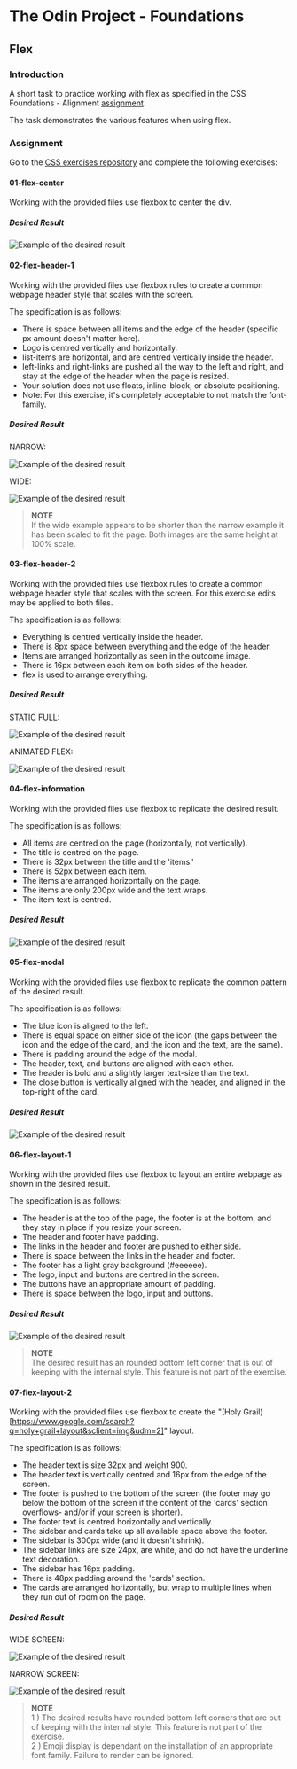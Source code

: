 # The Odin Project - Foundations

## Flex

### Introduction

A short task to practice working with flex as specified in the CSS Foundations - Alignment
[assignment](https://www.theodinproject.com/lessons/foundations-alignment#assignment).

The task demonstrates the various features when using flex.

### Assignment

Go to the [CSS exercises repository](https://github.com/TheOdinProject/css-exercises) and complete the following
exercises:

#### 01-flex-center

Working with the provided files use flexbox to center the div.


##### Desired Result

![Example of the desired result](https://github.com/TheOdinProject/css-exercises/raw/main/flex/01-flex-center/desired-outcome.png)

#### 02-flex-header-1

Working with the provided files use flexbox rules to create a common webpage header style that scales with the screen.

The specification is as follows:

- There is space between all items and the edge of the header (specific px amount doesn't matter here).
- Logo is centred vertically and horizontally.
- list-items are horizontal, and are centred vertically inside the header.
- left-links and right-links are pushed all the way to the left and right, and stay at the edge of the header when the page is resized.
- Your solution does not use floats, inline-block, or absolute positioning.
- Note: For this exercise, it's completely acceptable to not match the font-family.

##### Desired Result

NARROW:

![Example of the desired result](https://github.com/TheOdinProject/css-exercises/raw/main/flex/02-flex-header/desired-outcome-narrow.png)

WIDE:

![Example of the desired result](https://github.com/TheOdinProject/css-exercises/raw/main/flex/02-flex-header/desired-outcome-wide.png)

> **NOTE**<br>
If the wide example appears to be shorter than the narrow example it has been scaled to fit the page. Both images are the same height at 100% scale.

#### 03-flex-header-2

Working with the provided files use flexbox rules to create a common webpage header style that scales with the screen. For this exercise edits may be applied to both files.

The specification is as follows:

- Everything is centred vertically inside the header.
- There is 8px space between everything and the edge of the header.
- Items are arranged horizontally as seen in the outcome image.
- There is 16px between each item on both sides of the header.
- flex is used to arrange everything.

##### Desired Result

STATIC FULL:

![Example of the desired result](https://github.com/TheOdinProject/css-exercises/raw/main/flex/03-flex-header-2/desired-outcome.png)

ANIMATED FLEX:

![Example of the desired result](https://github.com/TheOdinProject/css-exercises/raw/main/flex/03-flex-header-2/desired-outcome.gif)

#### 04-flex-information

Working with the provided files use flexbox to replicate the desired result.

The specification is as follows:

- All items are centred on the page (horizontally, not vertically).
- The title is centred on the page.
- There is 32px between the title and the 'items.'
- There is 52px between each item.
- The items are arranged horizontally on the page.
- The items are only 200px wide and the text wraps.
- The item text is centred.

##### Desired Result

![Example of the desired result](https://github.com/TheOdinProject/css-exercises/raw/main/flex/04-flex-information/desired-outcome.png)


#### 05-flex-modal

Working with the provided files use flexbox to replicate the common pattern of the desired result.

The specification is as follows:

- The blue icon is aligned to the left.
- There is equal space on either side of the icon (the gaps between the icon and the edge of the card, and the icon and the text, are the same).
- There is padding around the edge of the modal.
- The header, text, and buttons are aligned with each other.
- The header is bold and a slightly larger text-size than the text.
- The close button is vertically aligned with the header, and aligned in the top-right of the card.

##### Desired Result

![Example of the desired result](https://github.com/TheOdinProject/css-exercises/raw/main/flex/05-flex-modal/desired-outcome.png)

#### 06-flex-layout-1

Working with the provided files use flexbox to layout an entire webpage as shown in the desired result.

The specification is as follows:

- The header is at the top of the page, the footer is at the bottom, and they stay in place if you resize your screen.
- The header and footer have padding.
- The links in the header and footer are pushed to either side.
- There is space between the links in the header and footer.
- The footer has a light gray background (#eeeeee).
- The logo, input and buttons are centred in the screen.
- The buttons have an appropriate amount of padding.
- There is space between the logo, input and buttons.

##### Desired Result

![Example of the desired result](https://github.com/TheOdinProject/css-exercises/raw/main/flex/06-flex-layout/desired-outcome.png)

> **NOTE**<br>
The desired result has an rounded bottom left corner that is out of keeping with the internal style. This feature is not part of the exercise.

#### 07-flex-layout-2

Working with the provided files use flexbox to create the "(Holy Grail)[https://www.google.com/search?q=holy+grail+layout&sclient=img&udm=2]" layout.

The specification is as follows:

- The header text is size 32px and weight 900.
- The header text is vertically centred and 16px from the edge of the screen.
- The footer is pushed to the bottom of the screen (the footer may go below the bottom of the screen if the content of the 'cards' section overflows- and/or if your screen is shorter).
- The footer text is centred horizontally and vertically.
- The sidebar and cards take up all available space above the footer.
- The sidebar is 300px wide (and it doesn't shrink).
- The sidebar links are size 24px, are white, and do not have the underline text decoration.
- The sidebar has 16px padding.
- There is 48px padding around the 'cards' section.
- The cards are arranged horizontally, but wrap to multiple lines when they run out of room on the page.

##### Desired Result

WIDE SCREEN:

![Example of the desired result](https://github.com/TheOdinProject/css-exercises/raw/main/flex/07-flex-layout-2/desired-outcome.png)

NARROW SCREEN:

![Example of the desired result](https://github.com/TheOdinProject/css-exercises/raw/main/flex/07-flex-layout-2/desired-outcome-smaller.png)

> **NOTE**<br>
1 ) The desired results have rounded bottom left corners that are out of keeping with the internal style. This feature
is not part of the exercise.<br>
2 ) Emoji display is dependant on the installation of an appropriate font family. Failure to render can be ignored.
